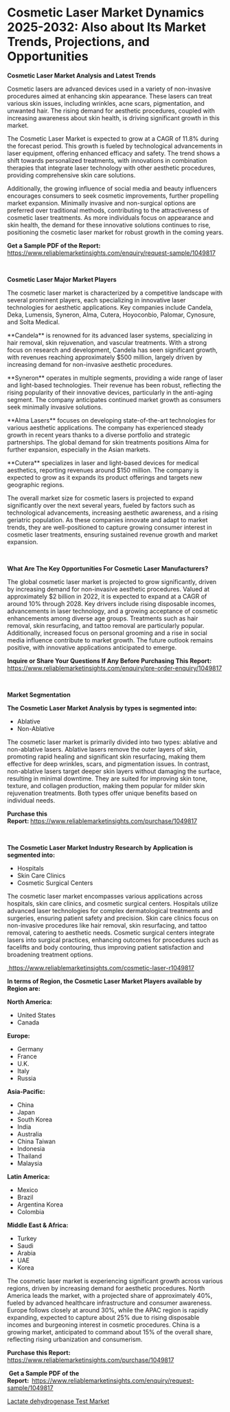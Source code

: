 <p><h1>Cosmetic Laser Market Dynamics 2025-2032: Also about Its Market Trends, Projections, and Opportunities</h1></p><p><strong>Cosmetic Laser Market Analysis and Latest Trends</strong></p>
<p><p>Cosmetic lasers are advanced devices used in a variety of non-invasive procedures aimed at enhancing skin appearance. These lasers can treat various skin issues, including wrinkles, acne scars, pigmentation, and unwanted hair. The rising demand for aesthetic procedures, coupled with increasing awareness about skin health, is driving significant growth in this market.</p><p>The Cosmetic Laser Market is expected to grow at a CAGR of 11.8% during the forecast period. This growth is fueled by technological advancements in laser equipment, offering enhanced efficacy and safety. The trend shows a shift towards personalized treatments, with innovations in combination therapies that integrate laser technology with other aesthetic procedures, providing comprehensive skin care solutions.</p><p>Additionally, the growing influence of social media and beauty influencers encourages consumers to seek cosmetic improvements, further propelling market expansion. Minimally invasive and non-surgical options are preferred over traditional methods, contributing to the attractiveness of cosmetic laser treatments. As more individuals focus on appearance and skin health, the demand for these innovative solutions continues to rise, positioning the cosmetic laser market for robust growth in the coming years.</p></p>
<p><strong>Get a Sample PDF of the Report:&nbsp;</strong> <a href="https://www.reliablemarketinsights.com/enquiry/request-sample/1049817?utm_campaign=2515&utm_medium=2&utm_source=Github&utm_content=ia&utm_term=03032025&utm_id=cosmetic-laser">https://www.reliablemarketinsights.com/enquiry/request-sample/1049817</a></p>
<p>&nbsp;</p>
<p><strong>Cosmetic Laser Major Market Players</strong></p>
<p><p>The cosmetic laser market is characterized by a competitive landscape with several prominent players, each specializing in innovative laser technologies for aesthetic applications. Key companies include Candela, Deka, Lumensis, Syneron, Alma, Cutera, Hoyoconbio, Palomar, Cynosure, and Solta Medical.</p><p>**Candela** is renowned for its advanced laser systems, specializing in hair removal, skin rejuvenation, and vascular treatments. With a strong focus on research and development, Candela has seen significant growth, with revenues reaching approximately $500 million, largely driven by increasing demand for non-invasive aesthetic procedures.</p><p>**Syneron** operates in multiple segments, providing a wide range of laser and light-based technologies. Their revenue has been robust, reflecting the rising popularity of their innovative devices, particularly in the anti-aging segment. The company anticipates continued market growth as consumers seek minimally invasive solutions.</p><p>**Alma Lasers** focuses on developing state-of-the-art technologies for various aesthetic applications. The company has experienced steady growth in recent years thanks to a diverse portfolio and strategic partnerships. The global demand for skin treatments positions Alma for further expansion, especially in the Asian markets.</p><p>**Cutera** specializes in laser and light-based devices for medical aesthetics, reporting revenues around $150 million. The company is expected to grow as it expands its product offerings and targets new geographic regions.</p><p>The overall market size for cosmetic lasers is projected to expand significantly over the next several years, fueled by factors such as technological advancements, increasing aesthetic awareness, and a rising geriatric population. As these companies innovate and adapt to market trends, they are well-positioned to capture growing consumer interest in cosmetic laser treatments, ensuring sustained revenue growth and market expansion.</p></p>
<p>&nbsp;</p>
<p><strong>What Are The Key Opportunities For Cosmetic Laser Manufacturers?</strong></p>
<p><p>The global cosmetic laser market is projected to grow significantly, driven by increasing demand for non-invasive aesthetic procedures. Valued at approximately $2 billion in 2022, it is expected to expand at a CAGR of around 10% through 2028. Key drivers include rising disposable incomes, advancements in laser technology, and a growing acceptance of cosmetic enhancements among diverse age groups. Treatments such as hair removal, skin resurfacing, and tattoo removal are particularly popular. Additionally, increased focus on personal grooming and a rise in social media influence contribute to market growth. The future outlook remains positive, with innovative applications anticipated to emerge.</p></p>
<p><strong>Inquire or Share Your Questions If Any Before Purchasing This Report:</strong> <a href="https://www.reliablemarketinsights.com/enquiry/pre-order-enquiry/1049817?utm_campaign=2515&utm_medium=2&utm_source=Github&utm_content=ia&utm_term=03032025&utm_id=cosmetic-laser">https://www.reliablemarketinsights.com/enquiry/pre-order-enquiry/1049817</a></p>
<p>&nbsp;</p>
<p><strong>Market Segmentation</strong></p>
<p><strong>The Cosmetic Laser Market Analysis by types is segmented into:</strong></p>
<p><ul><li>Ablative</li><li>Non-Ablative</li></ul></p>
<p><p>The cosmetic laser market is primarily divided into two types: ablative and non-ablative lasers. Ablative lasers remove the outer layers of skin, promoting rapid healing and significant skin resurfacing, making them effective for deep wrinkles, scars, and pigmentation issues. In contrast, non-ablative lasers target deeper skin layers without damaging the surface, resulting in minimal downtime. They are suited for improving skin tone, texture, and collagen production, making them popular for milder skin rejuvenation treatments. Both types offer unique benefits based on individual needs.</p></p>
<p><strong>Purchase this Report:&nbsp;</strong><a href="https://www.reliablemarketinsights.com/purchase/1049817?utm_campaign=2515&utm_medium=2&utm_source=Github&utm_content=ia&utm_term=03032025&utm_id=cosmetic-laser">https://www.reliablemarketinsights.com/purchase/1049817</a></p>
<p>&nbsp;</p>
<p><strong>The Cosmetic Laser Market Industry Research by Application is segmented into:</strong></p>
<p><ul><li>Hospitals</li><li>Skin Care Clinics</li><li>Cosmetic Surgical Centers</li></ul></p>
<p><p>The cosmetic laser market encompasses various applications across hospitals, skin care clinics, and cosmetic surgical centers. Hospitals utilize advanced laser technologies for complex dermatological treatments and surgeries, ensuring patient safety and precision. Skin care clinics focus on non-invasive procedures like hair removal, skin resurfacing, and tattoo removal, catering to aesthetic needs. Cosmetic surgical centers integrate lasers into surgical practices, enhancing outcomes for procedures such as facelifts and body contouring, thus improving patient satisfaction and broadening treatment options.</p></p>
<p><a href="https://www.reliablemarketinsights.com/cosmetic-laser-r1049817?utm_campaign=2515&utm_medium=2&utm_source=Github&utm_content=ia&utm_term=03032025&utm_id=cosmetic-laser">&nbsp;https://www.reliablemarketinsights.com/cosmetic-laser-r1049817</a></p>
<p><strong>In terms of Region, the Cosmetic Laser Market Players available by Region are:</strong></p>
<p>
    <p> <strong> North America: </strong>
        <ul>
            <li>United States</li>
            <li>Canada</li>
        </ul>
        </p> 
    <p> <strong> Europe: </strong>
        <ul>
            <li>Germany</li>
            <li>France</li>
            <li>U.K.</li>
            <li>Italy</li>
            <li>Russia</li>
        </ul>
        </p> 
    <p> <strong> Asia-Pacific: </strong>
        <ul>
            <li>China</li>
            <li>Japan</li>
            <li>South Korea</li>
            <li>India</li>
            <li>Australia</li>
            <li>China Taiwan</li>
            <li>Indonesia</li>
            <li>Thailand</li>
            <li>Malaysia</li>
        </ul>
        </p> 
    <p> <strong> Latin America: </strong>
        <ul>
            <li>Mexico</li>
            <li>Brazil</li>
            <li>Argentina Korea</li>
            <li>Colombia</li>
        </ul>
        </p> 
    <p> <strong> Middle East & Africa: </strong>
        <ul>
            <li>Turkey</li>
            <li>Saudi</li>
            <li>Arabia</li>
            <li>UAE</li>
            <li>Korea</li>
        </ul>
    </p>
    </p>
<p><p>The cosmetic laser market is experiencing significant growth across various regions, driven by increasing demand for aesthetic procedures. North America leads the market, with a projected share of approximately 40%, fueled by advanced healthcare infrastructure and consumer awareness. Europe follows closely at around 30%, while the APAC region is rapidly expanding, expected to capture about 25% due to rising disposable incomes and burgeoning interest in cosmetic procedures. China is a growing market, anticipated to command about 15% of the overall share, reflecting rising urbanization and consumerism.</p></p>
<p><strong>Purchase this Report: </strong><a href="https://www.reliablemarketinsights.com/purchase/1049817?utm_campaign=2515&utm_medium=2&utm_source=Github&utm_content=ia&utm_term=03032025&utm_id=cosmetic-laser">https://www.reliablemarketinsights.com/purchase/1049817</a></p>
<p>&nbsp;<strong>Get a Sample PDF of the Report:&nbsp;&nbsp;</strong><a href="https://www.reliablemarketinsights.com/enquiry/request-sample/1049817?utm_campaign=2515&utm_medium=2&utm_source=Github&utm_content=ia&utm_term=03032025&utm_id=cosmetic-laser">https://www.reliablemarketinsights.com/enquiry/request-sample/1049817</a></p>
<p><strong></strong></p>
<p><p><a href="https://github.com/vsiljgestel/Market-Research-Report-List-1/blob/main/lactate-dehydrogenase-test-market.md?utm_campaign=2515&utm_medium=2&utm_source=Github&utm_content=ia&utm_term=03032025&utm_id=cosmetic-laser">Lactate dehydrogenase Test Market</a></p></p>